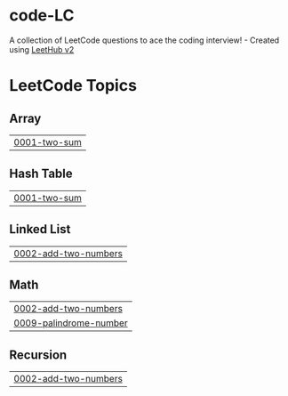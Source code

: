 # code-LC
A collection of LeetCode questions to ace the coding interview! - Created using [LeetHub v2](https://github.com/arunbhardwaj/LeetHub-2.0)

<!---LeetCode Topics Start-->
# LeetCode Topics
## Array
|  |
| ------- |
| [0001-two-sum](https://github.com/iam-navyaK/code-LC/tree/master/0001-two-sum) |
## Hash Table
|  |
| ------- |
| [0001-two-sum](https://github.com/iam-navyaK/code-LC/tree/master/0001-two-sum) |
## Linked List
|  |
| ------- |
| [0002-add-two-numbers](https://github.com/iam-navyaK/code-LC/tree/master/0002-add-two-numbers) |
## Math
|  |
| ------- |
| [0002-add-two-numbers](https://github.com/iam-navyaK/code-LC/tree/master/0002-add-two-numbers) |
| [0009-palindrome-number](https://github.com/iam-navyaK/code-LC/tree/master/0009-palindrome-number) |
## Recursion
|  |
| ------- |
| [0002-add-two-numbers](https://github.com/iam-navyaK/code-LC/tree/master/0002-add-two-numbers) |
<!---LeetCode Topics End-->
